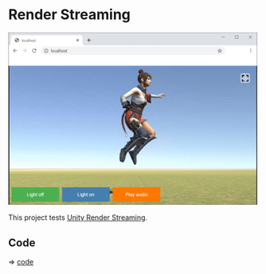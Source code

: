 # Render Streaming

<img src="/doc/render_streaming.jpg" width=500>

This project tests [Unity Render Streaming](https://docs.unity3d.com/Packages/com.unity.renderstreaming@2.0/manual/index.html).

## Code

=> [code](../RenderStreaming)
